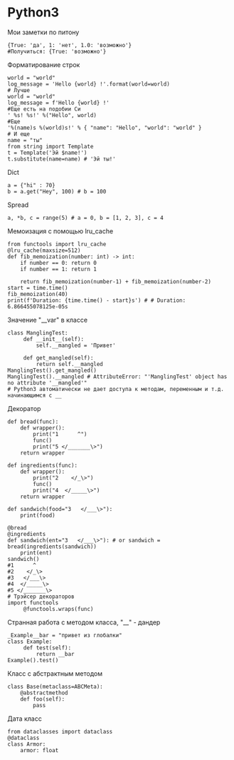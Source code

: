 # Python3
Мои заметки по питону

```python3
{True: 'да', 1: 'нет', 1.0: 'возможно'}
#Получиться: {True: 'возможно'}
```
Форматирование строк
```python3
world = "world"
log_message = 'Hello {world} !'.format(world=world)
# Лучше
world = "world"
log_message = f'Hello {world} !'
#Еще есть на подобии Си
' %s! %s!' %("Hello", world)
#Еще
'%(name)s %(world)s!' % { "name": "Hello", "world": "world" }
# И еще
name = "ты"
from string import Template 
t = Template('Эй $name!')
t.substitute(name=name) # 'Эй ты!'
```

Dict
```python3
a = {"hi" : 70}
b = a.get("Hey", 100) # b = 100
```

Spread 
```python3
a, *b, c = range(5) # a = 0, b = [1, 2, 3], c = 4
```

Мемоизация с помощью lru_cache
```python3
from functools import lru_cache
@lru_cache(maxsize=512)
def fib_memoization(number: int) -> int:
    if number == 0: return 0
    if number == 1: return 1
    
    return fib_memoization(number-1) + fib_memoization(number-2)
start = time.time()
fib_memoization(40)
print(f'Duration: {time.time() - start}s') # # Duration: 6.866455078125e-05s
```
Значение "__var" в классе
```python3
class ManglingTest:
     def __init__(self):
         self.__mangled = 'Привет'
        
     def get_mangled(self):
         return self.__mangled
ManglingTest().get_mangled()
ManglingTest().__mangled # AttributeError: "'ManglingTest' object has no attribute '__mangled'"
# Python3 автоматически не дает доступа к методам, переменным и т.д. начинающимся с __
```
Декоратор
```python3
def bread(func):
    def wrapper():
        print("1      ^")
        func()
        print("5 </_______\>")
    return wrapper
 
def ingredients(func):
    def wrapper():
        print("2    </_\>")
        func()
        print("4  </_____\>")
    return wrapper
 
def sandwich(food="3   </___\>"):
    print(food)
    
@bread
@ingredients
def sandwich(ent="3   </___\>"): # or sandwich = bread(ingredients(sandwich))
    print(ent)
sandwich() 
#1      ^
#2    </_\>
#3   </___\>
#4  </_____\>
#5 </_______\>
# Трэйсер декораторов
import functools
     @functools.wraps(func)
```

Странная работа с методом класса, "__" - дандер
```python3
_Example__bar = "привет из глобалки"
class Example:
     def test(self):
         return __bar
Example().test()
```
Класс с абстрактным методом
```python3
class Base(metaclass=ABCMeta):
    @abstractmethod
    def foo(self):
        pass
```
Дата класс
```python3
from dataclasses import dataclass
@dataclass
class Armor:
    armor: float
```
